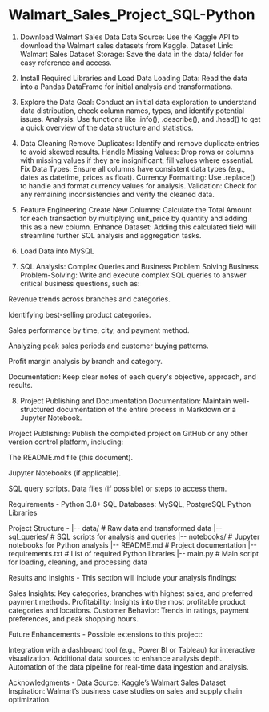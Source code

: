 # Walmart_Sales_Project_SQL-Python
1. Download Walmart Sales Data
Data Source:
 Use the Kaggle API to download the Walmart sales datasets from Kaggle.
 Dataset Link: Walmart Sales Dataset
 Storage: Save the data in the data/ folder for easy reference and access.

2. Install Required Libraries and Load Data
   Loading Data: Read the data into a Pandas DataFrame for initial analysis and transformations.

3. Explore the Data
Goal: Conduct an initial data exploration to understand data distribution, check column names, types, and identify potential issues.
Analysis: Use functions like .info(), .describe(), and .head() to get a quick overview of the data structure and statistics.

4. Data Cleaning
Remove Duplicates: Identify and remove duplicate entries to avoid skewed results.
Handle Missing Values: Drop rows or columns with missing values if they are insignificant; fill values where essential.
Fix Data Types: Ensure all columns have consistent data types (e.g., dates as datetime, prices as float).
Currency Formatting: Use .replace() to handle and format currency values for analysis.
Validation: Check for any remaining inconsistencies and verify the cleaned data.

5. Feature Engineering
Create New Columns: Calculate the Total Amount for each transaction by multiplying unit_price by quantity and adding this as a new column.
Enhance Dataset: Adding this calculated field will streamline further SQL analysis and aggregation tasks.

6. Load Data into MySQL

7. SQL Analysis: Complex Queries and Business Problem Solving
Business Problem-Solving: Write and execute complex SQL queries to answer critical business questions, such as:

Revenue trends across branches and categories.

Identifying best-selling product categories.

Sales performance by time, city, and payment method.

Analyzing peak sales periods and customer buying patterns.

Profit margin analysis by branch and category.

Documentation: Keep clear notes of each query's objective, approach, and results.

8. Project Publishing and Documentation
Documentation: Maintain well-structured documentation of the entire process in Markdown or a Jupyter Notebook.

Project Publishing: Publish the completed project on GitHub or any other version control platform, including:

The README.md file (this document).

Jupyter Notebooks (if applicable).

SQL query scripts.
Data files (if possible) or steps to access them.

Requirements - 
Python 3.8+
SQL Databases: MySQL, PostgreSQL
Python Libraries

Project Structure - 
|-- data/                     # Raw data and transformed data
|-- sql_queries/              # SQL scripts for analysis and queries
|-- notebooks/                # Jupyter notebooks for Python analysis
|-- README.md                 # Project documentation
|-- requirements.txt          # List of required Python libraries
|-- main.py                   # Main script for loading, cleaning, and processing data


Results and Insights - 
This section will include your analysis findings:

Sales Insights: Key categories, branches with highest sales, and preferred payment methods.
Profitability: Insights into the most profitable product categories and locations.
Customer Behavior: Trends in ratings, payment preferences, and peak shopping hours.

Future Enhancements - 
Possible extensions to this project:

Integration with a dashboard tool (e.g., Power BI or Tableau) for interactive visualization.
Additional data sources to enhance analysis depth.
Automation of the data pipeline for real-time data ingestion and analysis.

Acknowledgments - 
Data Source: Kaggle’s Walmart Sales Dataset
Inspiration: Walmart’s business case studies on sales and supply chain optimization.





